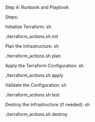 Step 4: Runbook and Playbook

Steps:

Initialize Terraform:
sh

./terraform_actions.sh init

Plan the Infrastructure:
sh

./terraform_actions.sh plan

Apply the Terraform Configuration:
sh

./terraform_actions.sh apply

Validate the Configuration:
sh

./terraform_actions.sh test

Destroy the Infrastructure (if needed):
sh

./terraform_actions.sh destroy

